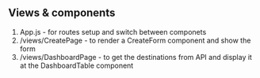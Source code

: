 ## Views & components
1. App.js - for routes setup and switch between componets
1. /views/CreatePage - to render a CreateForm component and show the form
1. /views/DashboardPage - to get the destinations from API and display it at the DashboardTable component
